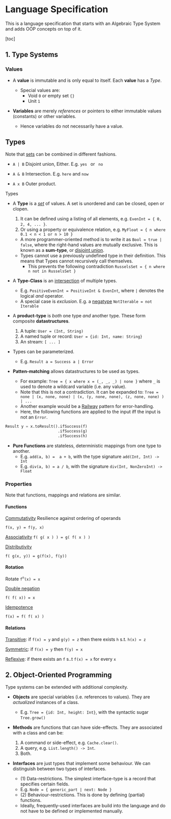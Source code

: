 # Language Specification

This is a language specification that starts with an Algebraic Type System and adds OOP concepts on top of it.

[toc]

## 1. Type Systems

### Values

* A **value** is immutable and is only equal to itself. Each **value** has a _Type_.
    * Special values are:
        * Void `0` or empty set `{}`
        * Unit `1`

* **Variables** are merely _references_ or pointers to either immutable values (constants) or other variables.
  - Hence variables do not necessarily have a value.



## Types

Note that [sets](https://en.wikipedia.org/wiki/Set_theory) can be combined in different fashions.

- `A | B` Disjoint union, Either. E.g. `yes ` or ` no`

- `A & B` Intersection. E.g. `here` and `now`

- `A x B` Outer product.



Types

* A **Type** is a [_set_](https://en.wikipedia.org/wiki/Set_theory) of values. A set is unordered and can be closed, open or clopen.
  1. It can be defined using a listing of all elements, e.g. `EvenInt = { 0, 2, 4, ... }`.
  2. Or using a property or equivalence relation, e.g. `MyFloat = { n where 0.1 < n < 1 or n > 10 }`
  - A more programmer-oriented method is to write it as `Bool = true | false`, where the right-hand values are mutually exclusive. This is known as a **sum-type**, or [disjoint union](https://en.wikipedia.org/wiki/Coproduct).
  - Types cannot use a previously undefined type in their definition. This means that Types cannot recursively call themselves. 
      - This prevents the following contradiction `RusselsSet = { n where n not in RusselsSet }`

* A **Type-Class** is an [intersection](https://en.wikipedia.org/wiki/Intersection) of multiple types.
    - E.g. `PositiveEvenInt = PositiveInt & EvenInt`, where `|` denotes the logical _and_ operator.
    - A special case is *exclusion*. E.g. a [negatype](https://www.hillelwayne.com/negatypes/) `NotIterable = not Iterable`

* A **product-type** is *both* one type *and* another type. These form composite **datastructures**.

  1. A tuple:  `User = (Int, String)`
  2. A named tuple or record: `User = {id: Int, name: String}`
  3. An stream: `[ ... ]`

* Types can be parameterized.
  - E.g. `Result a = Success a | Error`

* **Patten-matching** allows datastructures to be used as types.

  - For example: `Tree = { x where x = (_, _, _) | none }` where `_` is used to denote a wildcard variable (i.e. any value).
  - Note that this is not a contradiction. It can be expanded to: `Tree = none | (x, none, none) | (x, (y, none, none), (z, none, none) ) | ...`
  - Another example would be a [Railway](https://fsharpforfunandprofit.com/rop/) pattern for error-handling.
  - Here, the following functions are applied to the input iff the input is not an `Error`.

```python
Result y = x.toResult().ifSuccess(f)
                       .ifSuccess(g)
                       .ifSuccess(h)
```


* **Pure Functions** are stateless, deterministic mappings from one type to another.
	- E.g. `add(a, b) =  a + b`, with the type signature `add(Int, Int) -> Int`
	- E.g. `div(a, b) = a / b`, with the signature `div(Int, NonZeroInt) -> Float`



### Properties

Note that functions, mappings and relations are similar.

#### Functions

[Commutativity](https://en.wikipedia.org/wiki/Commutative_property)  Resilience against ordering of operands

`f(x, y) = f(y, x)`

[Associativity](https://en.wikipedia.org/wiki/Associative_property)
`f( g( x ) ) = g( f( x ) )`

[Distributivity](https://en.wikipedia.org/wiki/Distributive_property)

`f( g(x, y)) = g(f(x), f(y))`



#### Rotation

Rotate `f`<sup>`n`</sup>`(x) = x`

[Double negation](https://en.wikipedia.org/wiki/Double_negation)

`f( f( x)) = x`



[Idempotence](https://en.wikipedia.org/wiki/Idempotence)

`f(x) = f( f( x) )`



#### Relations

[Transitive](https://en.wikipedia.org/wiki/Transitive_relation): if `f(x) = y` and `g(y) = z` then there exists `h` s.t.  `h(x) = z`

[Symmetric](https://en.wikipedia.org/wiki/Symmetric_relation): if `f(x) = y` then `f(y) = x`

[Reflexive](https://en.wikipedia.org/wiki/Reflexive_relation): if there exists an `f` s..t `f(x) = x` for every `x`




## 2. Object-Oriented Programming

Type systems can be extended with additional complexity.

* **Objects** are special variables (i.e. references to values). They are _actualized_ instances of a class.
	- E.g. `Tree = {id: Int, height: Int}`, with the syntactic sugar `Tree.grow()`

* **Methods** are functions that can have side-effects. They are associated with a class and can be:
	1. A command or side-effect, e.g. `Cache.clear()`.
	2. A query, e.g. `List.length() -> Int`.
	3. Both.


* **Interfaces** are just types that implement some behaviour. We can distinguish between two types of interfaces.
	- (1) Data-restrictions. The simplest interface-type is a record that specifies certain fields. 
	- E.g. `Node = { generic_part | next: Node }`
	- (2) Behaviour-restrictions. This is done by defining (partial) functions.
	- Ideally, frequently-used interfaces are build into the language and do not have to be defined or implemented manually.

